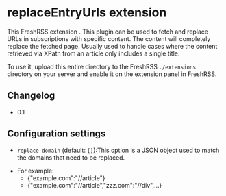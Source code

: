 # replaceEntryUrls extension

This FreshRSS extension . This plugin can be used to fetch and replace URLs in subscriptions with specific content. The content will completely replace the fetched page. Usually used to handle cases where the content retrieved via XPath from an article only includes a single title.

To use it, upload this entire directory to the FreshRSS `./extensions` directory on your server and enable it on the extension panel in FreshRSS.

## Changelog

* 0.1

## Configuration settings

* `replace domain` (default: `[]`):This option is a JSON object used to match the domains that need to be replaced. 
- For example: 
  - {"example.com":"//article"}
  - {"example.com":"//article","zzz.com":"//div",...}






